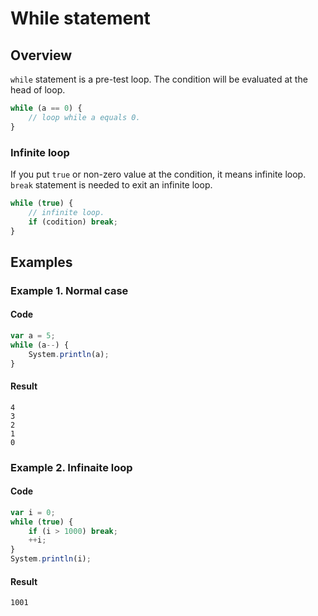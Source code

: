 
# While statement

## Overview

`while` statement is a pre-test loop.
The condition will be evaluated at the head of loop.

```javascript
while (a == 0) {
    // loop while a equals 0.
}
```

### Infinite loop

If you put `true` or non-zero value at the condition, it means infinite loop.
`break` statement is needed to exit an infinite loop.

```javascript
while (true) {
    // infinite loop.
    if (codition) break;
}
```

## Examples

### Example 1. Normal case

#### Code

```javascript
var a = 5;
while (a--) {
    System.println(a);
}
```

#### Result

```
4
3
2
1
0
```

### Example 2. Infinaite loop

#### Code

```javascript
var i = 0;
while (true) {
    if (i > 1000) break;
    ++i;
}
System.println(i);
```

#### Result

```
1001
```
